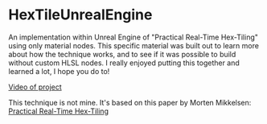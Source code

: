 # HexTileUnrealEngine

An implementation within Unreal Engine of "Practical Real-Time Hex-Tiling" using only material nodes. This specific material was built out to learn more about how the technique works, and to see if it was possible to build without custom HLSL nodes. I really enjoyed putting this together and learned a lot, I hope you do to!

[Video of project](https://www.youtube.com/watch?v=reDjo7QQsng)

This technique is not mine. It's based on this paper by Morten Mikkelsen: [Practical Real-Time Hex-Tiling](https://jcgt.org/published/0011/03/05/)


